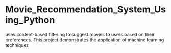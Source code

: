 # Movie_Recommendation_System_Using_Python
uses content-based filtering to suggest movies to users based on their preferences. This project demonstrates the application of machine learning techniques 
